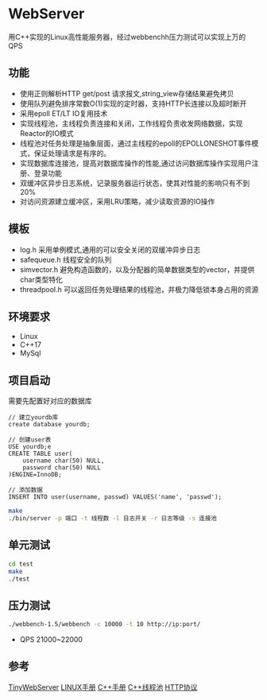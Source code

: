 # WebServer

用C++实现的Linux高性能服务器，经过webbenchh压力测试可以实现上万的QPS

## 功能

* 使用正则解析HTTP get/post 请求报文,string_view存储结果避免拷贝
* 使用队列避免排序常数O(1)实现的定时器，支持HTTP长连接以及超时断开
* 采用epoll ET/LT IO复用技术
* 实现线程池，主线程负责连接和关闭，工作线程负责收发网络数据，实现Reactor的IO模式
* 线程池对任务处理是抽象层面，通过主线程的epoll的EPOLLONESHOT事件模式，保证处理请求是有序的。
* 实现数据库连接池，提高对数据库操作的性能,通过访问数据库操作实现用户注册、登录功能
* 双缓冲区异步日志系统，记录服务器运行状态，使其对性能的影响只有不到20%
* 对访问资源建立缓冲区，采用LRU策略，减少读取资源的IO操作

## 模板

* log.h  采用单例模式,通用的可以安全关闭的双缓冲异步日志
* safequeue.h 线程安全的队列
* simvector.h 避免构造函数的，以及分配器的简单数据类型的vector，并提供char类型特化
* threadpool.h 可以返回任务处理结果的线程池，并极力降低锁本身占用的资源


## 环境要求

* Linux
* C++17
* MySql

## 项目启动

需要先配置好对应的数据库

```mysql
// 建立yourdb库
create database yourdb;

// 创建user表
USE yourdb;e
CREATE TABLE user(
    username char(50) NULL,
    password char(50) NULL
)ENGINE=InnoDB;

// 添加数据
INSERT INTO user(username, passwd) VALUES('name', 'passwd');
```

```bash
make
./bin/server -p 端口 -t 线程数 -l 日志开关 -r 日志等级 -s 连接池
```

## 单元测试

```bash
cd test
make
./test
```

## 压力测试

```bash
./webbench-1.5/webbench -c 10000 -t 10 http://ip:port/
```

* QPS 21000~22000

## 参考

[TinyWebServer](https://github.com/Yoka416/TinyWebServer)
[LINUX手册](https://linux.die.net/)
[C++手册](https://zh.cppreference.com/w/cpp)
[C++线程池](https://wangpengcheng.github.io/2019/05/17/cplusplus_theadpool/)
[HTTP协议](https://zh.wikipedia.org/wiki/%E8%B6%85%E6%96%87%E6%9C%AC%E4%BC%A0%E8%BE%93%E5%8D%8F%E8%AE%AE)
